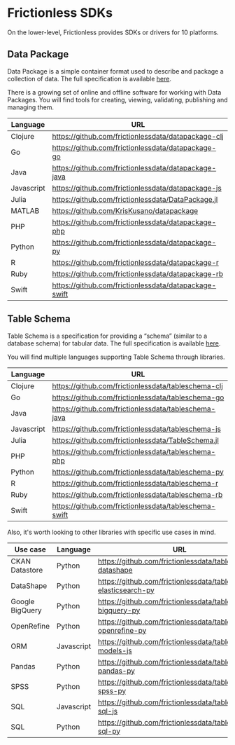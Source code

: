 # Frictionless SDKs

On the lower-level, Frictionless provides SDKs or drivers for 10 platforms.

## Data Package

Data Package is a simple container format used to describe and package a collection of data. The full specification is available [here](https://specs.frictionlessdata.io/data-package).

There is a growing set of online and offline software for working with Data Packages. You will find tools for creating, viewing, validating, publishing and managing them.

| Language | URL |
|----------|-----|
| Clojure | https://github.com/frictionlessdata/datapackage-clj |
| Go | https://github.com/frictionlessdata/datapackage-go |
| Java | https://github.com/frictionlessdata/datapackage-java |
| Javascript | https://github.com/frictionlessdata/datapackage-js |
| Julia | https://github.com/frictionlessdata/DataPackage.jl |
| MATLAB | https://github.com/KrisKusano/datapackage |
| PHP | https://github.com/frictionlessdata/datapackage-php |
| Python | https://github.com/frictionlessdata/datapackage-py |
| R | https://github.com/frictionlessdata/datapackage-r |
| Ruby | https://github.com/frictionlessdata/datapackage-rb |
| Swift | https://github.com/frictionlessdata/datapackage-swift |

## Table Schema

Table Schema is a specification for providing a “schema” (similar to a database schema) for tabular data. The full specification is available [here](https://specs.frictionlessdata.io/table-schema/).

You will find multiple languages supporting Table Schema through libraries.

| Language | URL |
|----------|-----|
| Clojure | https://github.com/frictionlessdata/tableschema-clj |
| Go | https://github.com/frictionlessdata/tableschema-go |
| Java | https://github.com/frictionlessdata/tableschema-java |
| Javascript | https://github.com/frictionlessdata/tableschema-js |
| Julia | https://github.com/frictionlessdata/TableSchema.jl |
| PHP | https://github.com/frictionlessdata/tableschema-php |
| Python | https://github.com/frictionlessdata/tableschema-py |
| R | https://github.com/frictionlessdata/tableschema-r |
| Ruby | https://github.com/frictionlessdata/tableschema-rb |
| Swift | https://github.com/frictionlessdata/tableschema-swift |

Also, it's worth looking to other libraries with specific use cases in mind.

| Use case | Language | URL |
|----------|----------|-----|
| CKAN Datastore | Python | https://github.com/frictionlessdata/tableschema-datashape |
| DataShape | Python | https://github.com/frictionlessdata/tableschema-elasticsearch-py |
| Google BigQuery | Python | https://github.com/frictionlessdata/tableschema-bigquery-py |
| OpenRefine | Python | https://github.com/frictionlessdata/tableschema-openrefine-py |
| ORM | Javascript | https://github.com/frictionlessdata/tableschema-models-js |
| Pandas | Python | https://github.com/frictionlessdata/tableschema-pandas-py |
| SPSS | Python | https://github.com/frictionlessdata/tableschema-spss-py |
| SQL | Javascript | https://github.com/frictionlessdata/tableschema-sql-js |
| SQL | Python | https://github.com/frictionlessdata/tableschema-sql-py |
